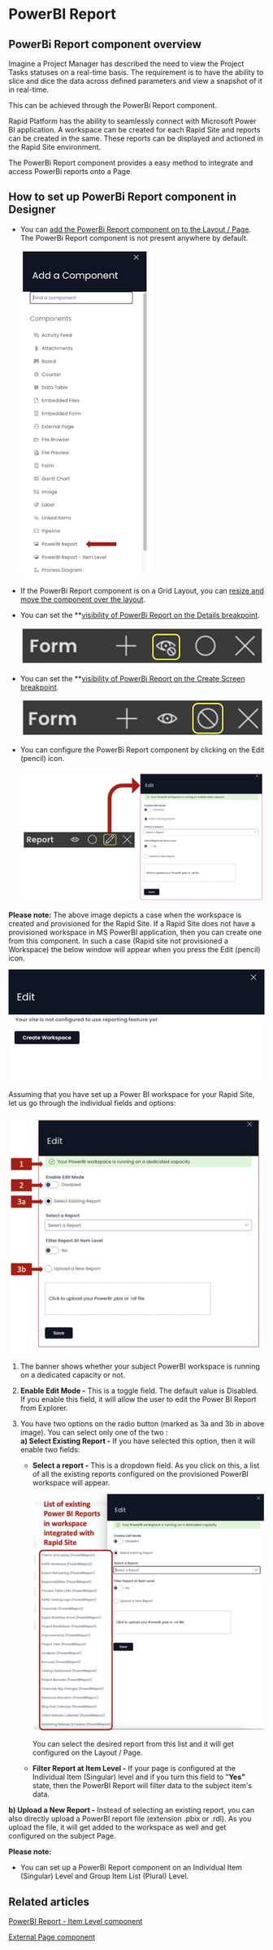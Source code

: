 # PowerBI Report

## PowerBi Report component overview

Imagine a Project Manager has described the need to view the Project Tasks statuses on a real-time basis. The requirement is to have the ability to slice and dice the data across defined parameters and view a snapshot of it in real-time.

This can be achieved through the PowerBi Report component.

Rapid Platform has the ability to seamlessly connect with Microsoft Power BI application. A workspace can be created for each Rapid Site and reports can be created in the same. These reports can be displayed and actioned in the Rapid Site environment.

The PowerBi Report component provides a easy method to integrate and access PowerBi reports onto a Page.

## How to set up PowerBi Report component in Designer

- You can [add the PowerBi Report component on to the Layout / Page](/docs/Rapid/4-Keyper%20Manual/2-Designer/2-Pages/5-how-to-guides/how-to-add-a-component/how-to-add-a-component.md "How to add a component to a Layout / Page?"). The PowerBi Report component is not present anywhere by default.   
    
    ![Component list](<Component list.png>)

- If the PowerBi Report component is on a Grid Layout, you can [resize and move the component over the layout](/docs/Rapid/4-Keyper%20Manual/2-Designer/2-Pages/5-how-to-guides/how-to-arrange-a-component-on-a-grid/how-to-arrange-a-component-on-a-grid.md "How to arrange a component on Grid layout?").

- You can set the **[visibility of PowerBi Report on the Details breakpoint](/docs/Rapid/4-Keyper%20Manual/2-Designer/2-Pages/5-how-to-guides/how-to-hide-components-on-breakpoints/how-to-hide-components-on-breakpoints.md "How to set a component to be visible / hidden on 'Item Details' and 'Create' breakpoints?").   
    
    ![Visibility toggle](<../Visiblity toggle.png>)

- You can set the **[visibility of PowerBi Report on the Create Screen breakpoint](/docs/Rapid/4-Keyper%20Manual/2-Designer/2-Pages/5-how-to-guides/how-to-hide-components-on-breakpoints/how-to-hide-components-on-breakpoints.md "How to set a component to be visible / hidden on 'Item Details' and 'Create' breakpoints?").   
    
    ![Display toggle](<../Display toggle.png>)

- You can configure the PowerBi Report component by clicking on the Edit (pencil) icon. 
    
    ![Configuration panel](<Configuration panel.png>)

**Please note:** The above image depicts a case when the workspace is created and provisioned for the Rapid Site. If a Rapid Site does not have a provisioned workspace in MS PowerBI application, then you can create one from this component. In such a case (Rapid site not provisioned a Workspace) the below window will appear when you press the Edit (pencil) icon. 
    
![Creating a new workspace](<Creating a new workspace.png>)

Assuming that you have set up a Power BI workspace for your Rapid Site, let us go through the individual fields and options:

![Configuration breakdown](<Configuration breakdown.png>)

1. The banner shows whether your subject PowerBI workspace is running on a dedicated capacity or not.
2. **Enable Edit Mode -** This is a toggle field. The default value is Disabled. If you enable this field, it will allow the user to edit the Power BI Report from Explorer.
3. You have two options on the radio button (marked as 3a and 3b in above image). You can select only one of the two :  
    **a) Select Existing Report -** If you have selected this option, then it will enable two fields:  
        
      - **Select a report -** This is a dropdown field. As you click on this, a list of all the existing reports configured on the provisioned PowerBI workspace will appear. 

        ![List of PowerBI reports](<List of powerbi reports.png>)
                    
        You can select the desired report from this list and it will get configured on the Layout / Page.
      
      - **Filter Report at Item Level -** If your page is configured at the Individual Item (Singular) level and if you turn this field to "**Yes"** state, then the PowerBI Report will filter data to the subject item's data.

**b) Upload a New Report -** Instead of selecting an existing report, you can also directly upload a PowerBI report file (extension .pbix or .rdl). As you upload the file, it will get added to the workspace as well and get configured on the subject Page.

**Please note:**

- You can set up a PowerBi Report component on an Individual Item (Singular) Level and Group Item List (Plural) Level.

## Related articles

[PowerBI Report - Item Level component](/docs/Rapid/4-Keyper%20Manual/2-Designer/2-Pages/3-Components/power-bi-item/power-bi-item.md "What is a PowerBI Report - Item Level component on a Layout / Page?")

[External Page component](/docs/Rapid/4-Keyper%20Manual/2-Designer/2-Pages/3-Components/external-page/external-page.md "What is an External Page component on a Layout / Page?")
